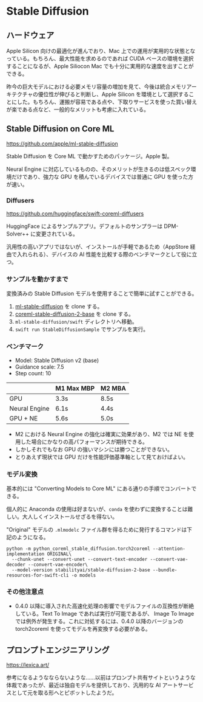 # Stable Diffusion

## ハードウェア

Apple Silicon 向けの最適化が進んでおり、Mac 上での運用が実用的な状態となっている。もちろん、最大性能を求めるのであれば CUDA ベースの環境を選択することになるが、Apple Siliocon Mac でも十分に実用的な速度を出すことができる。

昨今の巨大モデルにおける必要メモリ容量の増加を見て、今後は統合メモリアーキテクチャの優位性が伸びると判断し、Apple Silicon を環境として選択することにした。もちろん、運搬が容易である点や、下取りサービスを使った買い替えが楽である点など、一般的なメリットも考慮に入れている。

## Stable Diffusion on Core ML

https://github.com/apple/ml-stable-diffusion

Stable Diffusion を Core ML で動かすためのパッケージ。Apple 製。

Neural Engine に対応しているものの、そのメリットが生きるのは低スペック環境だけであり、強力な GPU を積んでいるデバイスでは普通に GPU を使った方が速い。

### Diffusers

https://github.com/huggingface/swift-coreml-diffusers

HuggingFace によるサンプルアプリ。デフォルトのサンプラーは DPM-Solver++ に変更されている。

汎用性の高いアプリではないが、インストールが手軽であるため（AppStore 経由で入れられる）、デバイスの AI 性能を比較する際のベンチマークとして役に立つ。

### サンプルを動かすまで

変換済みの Stable Diffusion モデルを使用することで簡単に試すことができる。

1. [ml-stable-diffusion](https://github.com/apple/ml-stable-diffusion) を clone する。
2. [coreml-stable-diffusion-2-base](https://huggingface.co/apple/coreml-stable-diffusion-2-base) を clone する。
3. `ml-stable-diffusion/swift` ディレクトリへ移動。
4. `swift run StableDiffusionSample` でサンプルを実行。

### ベンチマーク

- Model: Stable Diffusion v2 (base)
- Guidance scale: 7.5
- Step count: 10

|               | M1 Max MBP | M2 MBA |
| ------------- | ---------- | ------ |
| GPU           |       3.3s |   8.5s |
| Neural Engine |       6.1s |   4.4s |
| GPU + NE      |       5.6s |   5.0s |

- M2 における Neural Engine の強化は確実に効果があり、M2 では NE を使用した場合にかなりの高パフォーマンスが期待できる。
- しかしそれでもなお GPU の強いマシンには勝つことができない。
- とりあえず現状では GPU だけを性能評価基準軸として見ておけばよい。

### モデル変換

基本的には "Converting Models to Core ML" にある通りの手順でコンバートできる。

個人的に Anaconda の使用は好まないが、`conda` を使わずに変換することは難しい。大人しくインストールせざるを得ない。

"Original" モデルの `.mlmodelc` ファイル群を得るために発行するコマンドは下記のようになる。

```
python -m python_coreml_stable_diffusion.torch2coreml --attention-implementation ORIGINAL\
  --chunk-unet --convert-unet --convert-text-encoder --convert-vae-decoder --convert-vae-encoder\
  --model-version stabilityai/stable-diffusion-2-base --bundle-resources-for-swift-cli -o models
```

### その他注意点

- 0.4.0 以降に導入された高速化処理の影響でモデルファイルの互換性が断絶している。Text To Image であれば実行が可能であるが、 Image To Image では例外が発生する。これに対処するには、0.4.0 以降のバージョンの torch2coreml を使ってモデルを再変換する必要がある。

## プロンプトエンジニアリング

https://lexica.art/

参考になるようなならないような……以前はプロンプト共有サイトというような体裁であったが、最近は独自モデルを提供しており、汎用的な AI アートサービスとして元を取る形へとピボットしたようだ。
